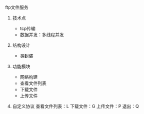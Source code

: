 ftp文件服务

1. 技术点
   * tcp传输
   * 数据并发：多线程并发

2. 结构设计
   * 类封装

3. 功能模块
   * 网络构建
   * 查看文件列表
   * 下载文件
   * 上传文件

4. 自定义协议
   查看文件列表：L
   下载文件：G
   上传文件：P
   退出：Q


